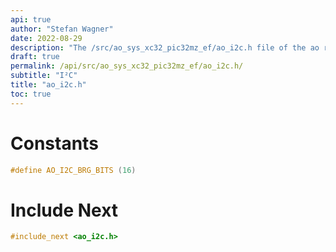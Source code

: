 ```yaml
---
api: true
author: "Stefan Wagner"
date: 2022-08-29
description: "The /src/ao_sys_xc32_pic32mz_ef/ao_i2c.h file of the ao real-time operating system."
draft: true
permalink: /api/src/ao_sys_xc32_pic32mz_ef/ao_i2c.h/
subtitle: "I²C"
title: "ao_i2c.h"
toc: true
---
```


# Constants

```c
#define AO_I2C_BRG_BITS (16)
```

# Include Next

```c
#include_next <ao_i2c.h>
```
